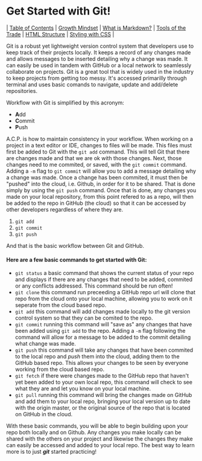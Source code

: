 # Get Started with Git!

| [Table of Contents](https://penjoe.github.io/learning-journal/) | [Growth Mindset](https://penjoe.github.io/learning-journal/growth-mindset) | [What is Markdown?](https://penjoe.github.io/learning-journal/markdown)  |  [Tools of the Trade](https://penjoe.github.io/learning-journal/coders-computer) | [HTML Structure](https://penjoe.github.io/learning-journal/html-structure) | [Styling with CSS](http://penjoe.github.io/learning-journal/css) |

Git is a robust yet lightweight version control system that developers use to keep track of their projects locally. It keeps a record of any changes made and allows messages to be inserted detailing why a change was made. It can easily be used in tandem with GitHub or a local network to seamlessly collaborate on projects. Git is a great tool that is widely used in the industry to keep projects from getting too messy. It's accessed primarilly through terminal and uses basic comands to navigate, update and add/delete repositories.

Workflow with Git is simplified by this acronym:
+ **A**dd
+ **C**ommit
+ **P**ush

A.C.P. is how to maintain consistency in your workflow. When working on a project in a text editor or IDE, changes to files will be made. This files must first be added to Git with the `git add` command. This will tell Git that there are changes made and that we are ok with those changes. Next, those changes need to me commited, or saved, with the `git commit` command. Adding a `-m` flag to `git commit` will allow you to add a message detailing why a change was made. Once a change has been commited, it must then be "pushed" into the cloud, i.e. Github, in order for it to be shared. That is done simply by using the `git push` command. Once that is done, any changes you made on your local repository, from this point refered to as a repo, will then be added to the repo in GitHub (the cloud) so that it can be accessed by other developers regardless of where they are. 
1. `git add`
2. `git commit`
3. `git push`

And that is the basic workflow between Git and GitHub.

#### Here are a few basic commands to get started with Git:
- `git status` a basic command that shows the current status of your repo and displays if there are any changes that need to be added, commited or any conflicts addressed. This command should be run often!
- `git clone` this command run preceeding a GitHub repo url will clone that repo from the cloud onto your local machine, allowing you to work on it seperate from the cloud based repo.
- `git add` this command will add changes made locally to the git version control system so that they can be comited to the repo.
- `git commit` running this command will "save as" any changes that have been added using `git add` to the repo. Adding a `-m` flag following the command will allow for a message to be added to the commit detailing what change was made.
- `git push` this command will take any changes that have been commited to the local repo and *push* them into the cloud, adding them to the GitHub based repo. This allows your changes to be seen by everyone working from the cloud based repo.
- `git fetch` if there were changes made to the GitHub repo that haven't yet been added to your own local repo, this command will check to see what they are and let you know on your local machine.
- `git pull` running this command will bring the changes made on GitHub and add them to your local repo, bringing your local version up to date with the origin master, or the original source of the repo that is located on GitHub in the cloud.

With these basic commands, you will be able to begin building upon your repo both locally and on Github. Any changes you make locally can be shared with the others on your project and likewise the changes they make can easily be accessed and added to your local repo. The best way to learn more is to just ***git*** started practicing! 
